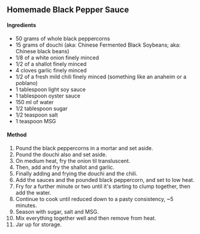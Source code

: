 ## Homemade Black Pepper Sauce

#### Ingredients

* 50 grams of whole black peppercorns
* 15 grams of douchi (aka: Chinese Fermented Black Soybeans; aka: Chinese black beans)
* 1/8 of a white onion finely minced
* 1/2 of a shallot finely minced
* 4 cloves garlic finely minced
* 1/2 of a fresh mild chili finely minced (something like an anaheim or a poblano)
* 1 tablespoon light soy sauce
* 1 tablespoon oyster sauce
* 150 ml of water
* 1/2 tablespoon sugar
* 1/2 teaspoon salt
* 1 teaspoon MSG


#### Method

1. Pound the black peppercorns in a mortar and set aside.
1. Pound the douchi also and set aside.
1. On medium heat, fry the onion til transluscent.
1. Then, add and fry the shallot and garlic.
1. Finally adding and frying the douchi and the chili.
1. Add the sauces and the pounded black peppercorn, and set to low heat.
1. Fry for a further minute or two until it's starting to clump together, then add the water.
1. Continue to cook until reduced down to a pasty consistency, ~5 minutes.
1. Season with sugar, salt and MSG.
1. Mix everything together well and then remove from heat.
1. Jar up for storage.
